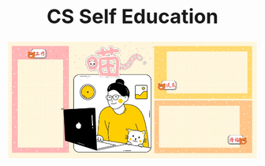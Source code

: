 <div align="center">
  <h1 style="font-size: 40px">CS Self Education</h1>
  <img src="banner.jpg" align="center" />
</div>
